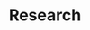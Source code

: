 ---
layout: collection
title: "Research"
permalink: /tutorials/
author profile: true
collection: tutorials
sort_by: date
sort_order: reverse
---